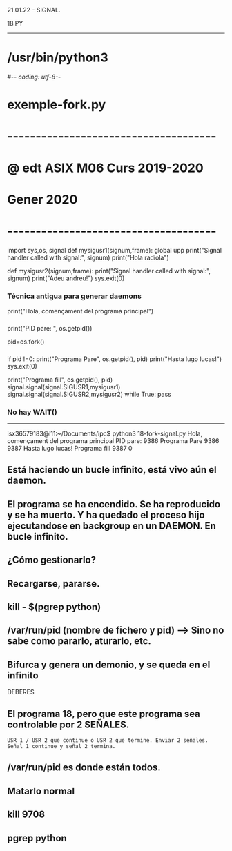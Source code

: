 21.01.22 - SIGNAL.

18.PY



--------------
# /usr/bin/python3
#-*- coding: utf-8-*-
#
# exemple-fork.py  
# -------------------------------------
# @ edt ASIX M06 Curs 2019-2020
# Gener 2020
# -------------------------------------
import sys,os, signal
def mysigusr1(signum,frame):
  global upp
  print("Signal handler called with signal:", signum)
  print("Hola radiola")

def mysigusr2(signum,frame):
  print("Signal handler called with signal:", signum)
  print("Adeu andreu!")
  sys.exit(0)


### Técnica antigua para generar daemons
    
print("Hola, començament del programa principal")

###

print("PID pare: ", os.getpid())

pid=os.fork()

###

if pid !=0:
  print("Programa Pare", os.getpid(), pid)
  print("Hasta lugo lucas!")
  sys.exit(0)



  
print("Programa fill", os.getpid(), pid)
signal.signal(signal.SIGUSR1,mysigusr1)
signal.signal(signal.SIGUSR2,mysigusr2)
while True:
  pass


### No hay WAIT()



--------------

isx36579183@i11:~/Documents/ipc$ python3 18-fork-signal.py 
Hola, començament del programa principal
PID pare:  9386
Programa Pare 9386 9387
Hasta lugo lucas!
Programa fill 9387 0


## Está haciendo un bucle infinito, está vivo aún el daemon.

## El programa se ha encendido. Se ha reproducido y se ha muerto. Y ha quedado el proceso hijo ejecutandose en backgroup en un DAEMON. En bucle infinito.

## ¿Cómo gestionarlo?

## Recargarse, pararse.

## kill - $(pgrep python)

## /var/run/pid (nombre de fichero y pid) --> Sino no sabe como pararlo, aturarlo, etc.

## Bifurca y genera un demonio, y se queda en el infinito




DEBERES

## El programa 18, pero que este programa sea controlable por 2 SEÑALES. 

	USR 1 / USR 2 que continue o USR 2 que termine. Enviar 2 señales. Señal 1 continue y señal 2 termina. 

## /var/run/pid es donde están todos.


## Matarlo normal

## kill 9708

## pgrep python

